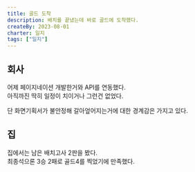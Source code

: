```yaml
---
title: 골드 도착
description: 배치를 끝냈는데 바로 골드에 도착했다.
createBy: 2023-08-01
charter: 일지
tags: ["일지"]
---
```


## 회사

어제 페이지네이션 개발한거와 API를 연동했다.  
아직까진 딱히 일정이 치이거나 그런건 없었다.

단 화면기획서가 불안정해 갈아엎어지는거에 대한 경계감은 가지고 있다.

## 집

집에서는 남은 배치고사 2판을 봤다.  
최종석으론 3승 2패로 골드4를 찍었기에 만족했다.
